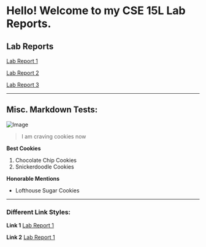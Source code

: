 # Hello! Welcome to my CSE 15L Lab Reports.

## **Lab Reports**

[Lab Report 1](https://Lillian-Ho.github.io/cse15l-lab-reports/lab-report-1-week-2.html)

[Lab Report 2](https://Lillian-Ho.github.io/cse15l-lab-reports/lab-report-2-week-4.html)

[Lab Report 3](https://Lillian-Ho.github.io/cse15l-lab-reports/lab-report-3-week-6.html)

---
## Misc. Markdown Tests: 

![Image](https://img.buzzfeed.com/thumbnailer-prod-us-east-1/video-api/assets/62298.jpg?output-format=auto&output-quality=auto&resize=200:*)
> I am craving cookies now 

**Best Cookies** 
1. Chocolate Chip Cookies
2. Snickerdoodle Cookies 

**Honorable Mentions**
* Lofthouse Sugar Cookies 

--- 
### Different Link Styles: 
**Link 1** 
[Lab Report 1](lab-report-1-week-2.html)

**Link 2**
[Lab Report 1](https://Lillian-Ho.github.io/cse15l-lab-reports/lab-report-1-week-2.html)

